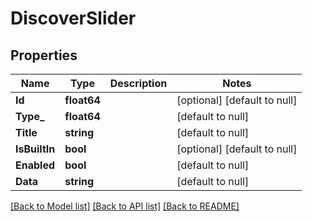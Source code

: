 # DiscoverSlider

## Properties
Name | Type | Description | Notes
------------ | ------------- | ------------- | -------------
**Id** | **float64** |  | [optional] [default to null]
**Type_** | **float64** |  | [default to null]
**Title** | **string** |  | [default to null]
**IsBuiltIn** | **bool** |  | [optional] [default to null]
**Enabled** | **bool** |  | [default to null]
**Data** | **string** |  | [default to null]

[[Back to Model list]](../README.md#documentation-for-models) [[Back to API list]](../README.md#documentation-for-api-endpoints) [[Back to README]](../README.md)

